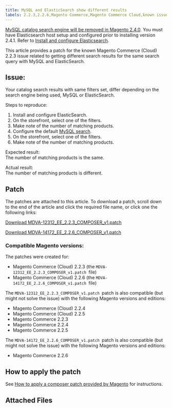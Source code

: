 ```yaml
---
title: MySQL and ElasticSearch show different results 
labels: 2.2.3,2.2.6,Magento Commerce,Magento Commerce Cloud,known issues,patch,search,troubleshooting
---
```


<p class="warning"><a href="https://support.magento.com/hc/en-us/articles/360043144271-MySQL-catalog-search-engine-will-be-removed-in-all-versions-of-Magento-2-4-0">MySQL catalog search engine will be removed in Magento 2.4.0</a>. You must have Elasticsearch host setup and configured prior to installing version 2.4.1. Refer to <a href="https://devdocs.magento.com/guides/v2.3/config-guide/elasticsearch/es-overview.html">Install and configure Elasticsearch</a>.</p>

This article provides a patch for the known Magento Commerce (Cloud) 2.2.3 issue related to getting different search results for the same search query with MySQL and ElasticSearch.

## Issue:

Your catalog search results with same filters set, differ depending on the search engine being used, MySQL or ElasticSearch.

Steps to reproduce:

1. Install and configure ElasticSearch. 
1. On the storefront, select one of the filters.
1. Make note of the number of matching products.
1. Configure the default [MySQL search](https://support.magento.com/hc/en-us/articles/360043144271-MySQL-catalog-search-engine-will-be-removed-in-Magento-2-4-0).
1. On the storefront, select one of the filters.
1. Make note of the number of matching products.

Expected result:  
The number of matching products is the same.

Actual result:  
The number of matching products is different.

## Patch

The patches are attached to this article. To download a patch, scroll down to the end of the article and click the required file name, or click one the following links:

[Download MDVA-12312\_EE\_2.2.3\_COMPOSER\_v1.patch](assets/MDVA-12312_EE_2.2.3_COMPOSER_v1.patch)

[Download MDVA-14172\_EE\_2.2.6\_COMPOSER\_v1.patch](assets/MDVA-14172_EE_2.2.6_COMPOSER_v1.patch)

### Compatible Magento versions:

The patches were created for:

* Magento Commerce (Cloud) 2.2.3 (the `` MDVA-12312_EE_2.2.3_COMPOSER_v1.patch  ``file)
* Magento Commerce (Cloud) 2.2.6 (the `` MDVA-14172_EE_2.2.6_COMPOSER_v1.patch  ``file)

The `` MDVA-12312_EE_2.2.3_COMPOSER_v1.patch  ``patch is also compatible (but might not solve the issue) with the following Magento versions and editions:

* Magento Commerce (Cloud) 2.2.4
* Magento Commerce (Cloud) 2.2.5
* Magento Commerce 2.2.3
* Magento Commerce 2.2.4
* Magento Commerce 2.2.5

The `` MDVA-14172_EE_2.2.6_COMPOSER_v1.patch  ``patch is also compatible (but might not solve the issue) with the following Magento versions and editions:

* Magento Commerce 2.2.6

## How to apply the patch

See [How to apply a composer patch provided by Magento](https://support.magento.com/hc/en-us/articles/360028367731) for instructions.

## Attached Files